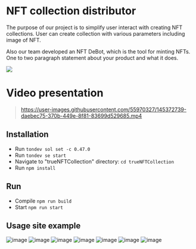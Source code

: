 
# NFT collection distributor
The purpose of our project is to simplify user interact with creating NFT collections. User can create collection with various parameters including image of NFT. 

Also our team developed an NFT DeBot, which is the tool for minting NFTs.
One to two paragraph statement about your product and what it does.

![](header.png)

# Video presentation 
> https://user-images.githubusercontent.com/55970327/145372739-daebec75-370b-449e-8f81-83699d529685.mp4

## Installation

<ul dir="auto">
<li>Run <code>tondev sol set -c 0.47.0</code></li>
<li>Run <code>tondev se start</code></li>
<li>Navigate to "trueNFTCollection" directory: <code>cd trueNFTCollection</code></li>
<li>Run <code>npm install</code></li>
</ul>

## Run

<ul dir="auto">
<li>Compile <code>npm run build</code></li>
<li>Start <code>npm run start</code></li>

</ul>

## Usage site example

 ![image](https://user-images.githubusercontent.com/55970327/145376872-44c54c07-d11d-4abc-80b5-73c9595e3073.png)
![image](https://user-images.githubusercontent.com/55970327/145376890-1f53fbad-dbfe-4e30-9772-5cf636a86759.png)
![image](https://user-images.githubusercontent.com/55970327/145376913-88771b03-8447-4f79-8e35-7f72966035cf.png)
![image](https://user-images.githubusercontent.com/55970327/145376929-316e1d86-f49c-48fe-a339-51e395be3ef7.png)
![image](https://user-images.githubusercontent.com/55970327/145377291-7c6064c5-11f4-4c89-8b9c-cbe4169c553d.png)
![image](https://user-images.githubusercontent.com/55970327/145377410-9dfd82d1-8ec0-4249-98b6-3e1229711afa.png)
![image](https://user-images.githubusercontent.com/55970327/145377446-603806f0-c72a-4c3e-aadc-dea055cb66b2.png)